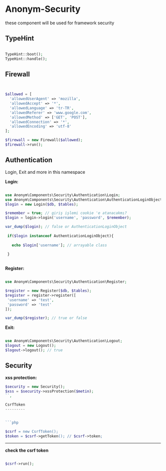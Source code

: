 Anonym-Security
================

these component will be used for framework security

TypeHint
--------


```php

TypeHint::boot();
TypeHint::handle();

```

Firewall
--------

```php


$allowed = [
  'allowedUserAgent' => 'mozilla',
  'allowedAccept' => '*',
  'allowedLanguage' => 'tr-TR',
  'allowedReferer' => 'www.google.com',
  'allowedMethod' => ['GET', 'POST'],
  'allowedConnection' => '*',
  'allowedEncoding' => 'utf-8'
];

$firewall = new Firewall($allowed);
$firewall->run();

```

Authentication
-------------

Login, Exit and more in this namespace

**Login:**


```php

use Anonym\Components\Security\Authentication\Login;
use Anonym\Components\Security\Authentication\AuthenticationLoginObject;
$login = new Login($db, $tables);

$remember = true; // giriş işlemi cookie 'e atanacakmı?
$login = login->login('username', 'password', $remember);

var_dump($login); // false or AuthenticationLoginObject
 
 if($login instanceof AuthenticationLoginObject){
  
   echo $login['username']; // arrayable class
 
 }
 
```


**Register:**

```php

use Anonym\Components\Security\Authentication\Register;

$register = new Register($db, $tables);
$register = register->register([
 'username' => 'test',
 'password' => 'test'
]);

var_dump($register); // true or false
```

**Exit:**

```php

use Anonym\Components\Security\Authentication\Logout;
$logout = new Logout();
$logout->logout(); // true

```


Security
--------


**xss protection:**

```php
$security = new Security();
$xss = $security->xssProtection($metin);
``,

CsrfToken
---------


```php

$csrf = new CsrfToken();
$token = $csrf->getToken(); // $csrf->token;

```

-----------
**check the csrf token**

```php

$csrf->run();

```
